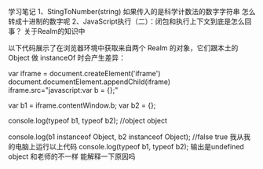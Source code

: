 学习笔记
1、StingToNumber(string) 如果传入的是科学计数法的数字字符串 怎么转成十进制的数字呢
2、JavaScript执行（二）：闭包和执行上下文到底是怎么回事？ 关于Realm的知识中

以下代码展示了在浏览器环境中获取来自两个 Realm 的对象，它们跟本土的 Object 做 instanceOf 时会产生差异：

var iframe = document.createElement('iframe')
document.documentElement.appendChild(iframe)
iframe.src="javascript:var b = {};"

var b1 = iframe.contentWindow.b;
var b2 = {};

console.log(typeof b1, typeof b2); //object object

console.log(b1 instanceof Object, b2 instanceof Object); //false true
我从我的电脑上运行以上代码 console.log(typeof b1, typeof b2); 输出是undefined object 和老师的不一样 能解释一下原因吗